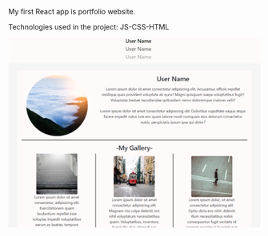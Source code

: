 My first React app is portfolio website.

Technologies used in the project: JS-CSS-HTML

![image](https://github.com/Tennoxic/React-Portfolio/blob/main/src/components/res/Image.png)
